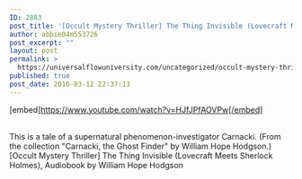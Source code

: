```yaml
---
ID: 2883
post_title: '[Occult Mystery Thriller] The Thing Invisible (Lovecraft Meets Sherlock Holmes),'
author: abbie04m553726
post_excerpt: ""
layout: post
permalink: >
  https://universalflowuniversity.com/uncategorized/occult-mystery-thriller-the-thing-invisible-lovecraft-meets-sherlock-holmes/
published: true
post_date: 2016-03-12 22:37:13
---
```

[embed]https://www.youtube.com/watch?v=HJfJPfAOVPw[/embed]</br></br>
<p>This is a tale of a supernatural phenomenon-investigator Carnacki.
(From the collection "Carnacki, the Ghost Finder" by William Hope Hodgson.)
[Occult Mystery Thriller] The Thing Invisible (Lovecraft Meets Sherlock Holmes), Audiobook by William Hope Hodgson</p>